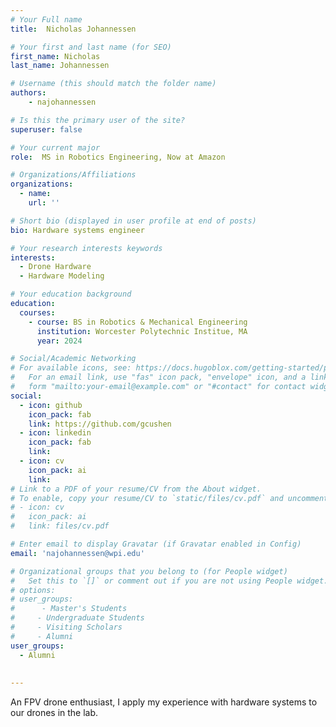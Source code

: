 ```yaml
---
# Your Full name
title:  Nicholas Johannessen

# Your first and last name (for SEO)
first_name: Nicholas
last_name: Johannessen

# Username (this should match the folder name)
authors:
    - najohannessen

# Is this the primary user of the site?
superuser: false

# Your current major 
role:  MS in Robotics Engineering, Now at Amazon

# Organizations/Affiliations
organizations:
  - name: 
    url: ''

# Short bio (displayed in user profile at end of posts)
bio: Hardware systems engineer

# Your research interests keywords
interests:
  - Drone Hardware
  - Hardware Modeling

# Your education background
education:
  courses:
    - course: BS in Robotics & Mechanical Engineering
      institution: Worcester Polytechnic Institue, MA
      year: 2024

# Social/Academic Networking
# For available icons, see: https://docs.hugoblox.com/getting-started/page-builder/#icons
#   For an email link, use "fas" icon pack, "envelope" icon, and a link in the
#   form "mailto:your-email@example.com" or "#contact" for contact widget.
social:
  - icon: github
    icon_pack: fab
    link: https://github.com/gcushen
  - icon: linkedin
    icon_pack: fab
    link: 
  - icon: cv
    icon_pack: ai
    link:
# Link to a PDF of your resume/CV from the About widget.
# To enable, copy your resume/CV to `static/files/cv.pdf` and uncomment the lines below.
# - icon: cv
#   icon_pack: ai
#   link: files/cv.pdf

# Enter email to display Gravatar (if Gravatar enabled in Config)
email: 'najohannessen@wpi.edu'

# Organizational groups that you belong to (for People widget)
#   Set this to `[]` or comment out if you are not using People widget.
# options: 
# user_groups:
#      - Master's Students
#     - Undergraduate Students
#     - Visiting Scholars
#     - Alumni
user_groups:
  - Alumni
  
  
---
```

An FPV drone enthusiast, I apply my experience with hardware systems to our drones in the lab.

